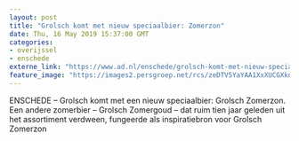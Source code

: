 ```yaml
---
layout: post
title: "Grolsch komt met nieuw speciaalbier: Zomerzon"
date: Thu, 16 May 2019 15:37:00 GMT
categories: 
- overijssel 
- enschede 
externe_link: "https://www.ad.nl/enschede/grolsch-komt-met-nieuw-speciaalbier-zomerzon~a48ff561/"
feature_image: "https://images2.persgroep.net/rcs/zeDTV5YaYAA1XxXUCGXknCednpQ/diocontent/148533520/_fitwidth/400/?appId=21791a8992982cd8da851550a453bd7f&quality=0.7"
---
```


ENSCHEDE – Grolsch komt met een nieuw speciaalbier: Grolsch Zomerzon. Een andere zomerbier – Grolsch Zomergoud – dat ruim tien jaar geleden uit het assortiment verdween, fungeerde als inspiratiebron voor Grolsch Zomerzon

